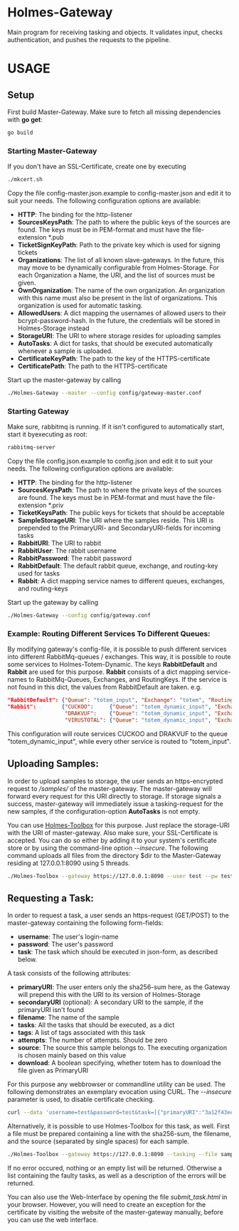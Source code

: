 # Holmes-Gateway
Main program for receiving tasking and objects. It validates input, checks authentication, and pushes the requests to the pipeline.

# USAGE
## Setup
First build Master-Gateway. Make sure to fetch all missing dependencies with **go get**:

```sh
go build
```

### Starting Master-Gateway
If you don't have an SSL-Certificate, create one by executing
```sh
./mkcert.sh
```

Copy the file config-master.json.example to config-master.json and edit it to suit your needs.
The following configuration options are available:
* **HTTP**: The binding for the http-listener
* **SourcesKeysPath**: The path to where the public keys of the sources are found. The keys must be in PEM-format and must have the file-extension \*.pub
* **TicketSignKeyPath**: Path to the private key which is used for signing tickets
* **Organizations**: The list of all known slave-gateways. In the future, this may move to be dynamically configurable from Holmes-Storage. For each Organization a Name, the URI, and the list of sources must be given.
* **OwnOrganization**: The name of the own organization. An organization with this name must also be present in the list of organizations. This organization is used for automatic tasking.
* **AllowedUsers**: A dict mapping the usernames of allowed users to their bcrypt-password-hash. In the future, the credentials will be stored in Holmes-Storage instead
* **StorageURI**: The URI to where storage resides for uploading samples
* **AutoTasks**: A dict for tasks, that should be executed automatically whenever a sample is uploaded.
* **CertificateKeyPath**: The path to the key of the HTTPS-certificate
* **CertificatePath**: The path to the HTTPS-certificate

Start up the master-gateway by calling

```sh
./Holmes-Gateway --master --config config/gateway-master.conf
```


### Starting Gateway
Make sure, rabbitmq is running. If it isn't configured to automatically start, start it byexecuting as root:

```sh
rabbitmq-server
```

Copy the file config.json.example to config.json and edit it to suit your needs.
The following configuration options are available:
* **HTTP**: The binding for the http-listener
* **SourcesKeysPath**: The path to where the private keys of the sources are found. The keys must be in PEM-format and must have the file-extension \*.priv
* **TicketKeysPath**: The public keys for tickets that should be acceptable
* **SampleStorageURI**: The URI where the samples reside. This URI is prepended to the PrimaryURI- and SecondaryURI-fields for incoming tasks
* **RabbitURI**: The URI to rabbit
* **RabbitUser**: The rabbit username
* **RabbitPassword**: The rabbit password
* **RabbitDefault**: The default rabbit queue, exchange, and routing-key used for tasks
* **Rabbit**: A dict mapping service names to different queues, exchanges, and routing-keys

Start up the gateway by calling

```sh
./Holmes-Gateway --config config/gateway.conf
```

### Example: Routing Different Services To Different Queues:
By modifying gateway's config-file, it is possible to push different services into different RabbitMq-queues / exchanges.
This way, it is possible to route some services to Holmes-Totem-Dynamic.
The keys **RabbitDefault** and **Rabbit** are used for this purpose. **Rabbit** consists of a dict mapping service-names to RabbitMq-Queues, Exchanges, and RoutingKeys. If the service is not found in this dict, the values from RabbitDefault are taken.
e.g.
```json
"RabbitDefault": {"Queue": "totem_input", "Exchange": "totem", "RoutingKey": "work.static.totem"},
"Rabbit":        {"CUCKOO":     {"Queue": "totem_dynamic_input", "Exchange": "totem_dynamic", "RoutingKey": "work.static.totem"},
                  "DRAKVUF":    {"Queue": "totem_dynamic_input", "Exchange": "totem_dynamic", "RoutingKey": "work.static.totem"},
                  "VIRUSTOTAL": {"Queue": "totem_dynamic_input", "Exchange": "totem_dynamic", "RoutingKey": "work.static.totem"}}
```
This configuration will route services CUCKOO and DRAKVUF to the queue "totem_dynamic_input", while every other service is routed to "totem_input".


## Uploading Samples:
In order to upload samples to storage, the user sends an https-encrypted request
to */samples/* of the master-gateway. The master-gateway will forward every request
for this URI directly to storage.
If storage signals a success, master-gateway will immediately issue a tasking-request
for the new samples, if the configuration-option **AutoTasks** is not empty.

You can use [Holmes-Toolbox](https://github.com/HolmesProcessing/Holmes-Toolbox)
for this purpose. Just replace the storage-URI with the URI of master-gateway.
Also make sure, your SSL-Certificate is accepted. You can do so either by adding it to your system's certificate store or by using the command-line option *--insecure*.
The following command uploads all files from the directory $dir to the Master-Gateway residing at 127.0.0.1:8090 using 5 threads.
```sh
./Holmes-Toolbox --gateway https://127.0.0.1:8090 --user test --pw test --dir $dir --src foo --comment something --workers 5 --insecure
```

## Requesting a Task:
In order to request a task, a user sends an https-request (GET/POST) to the master-gateway
containing the following form-fields:
* **username**: The user's login-name
* **password**: The user's password
* **task**: The task which should be executed in json-form, as described below.

A task consists of the following attributes:
* **primaryURI**: The user enters only the sha256-sum here, as the Gateway will
prepend this with the URI to its version of Holmes-Storage
* **secondaryURI** (optional): A secondary URI to the sample, if the primaryURI isn't found
* **filename**: The name of the sample
* **tasks**: All the tasks that should be executed, as a dict
* **tags**: A list of tags associated with this task
* **attempts**: The number of attempts. Should be zero
* **source**: The source this sample belongs to. The executing organization is chosen mainly based on this value
* **download**: A boolean specifying, whether totem has to download the file given as PrimaryURI

For this purpose any webbrowser or commandline utility can be used.
The following demonstrates an exemplary evocation using CURL.
The *--insecure* parameter is used, to disable certificate checking.

```sh
curl --data 'username=test&password=test&task=[{"primaryURI":"3a12f43eeb0c45d241a8f447d4661d9746d6ea35990953334f5ec675f60e36c5","secondaryURI":"","filename":"myfile","tasks":{"PEINFO":[""],"YARA":[""]},"tags":["test1"],"attempts":0,"source":"foo","download":true}]' --insecure https://localhost:8090/task/
```

Alternatively, it is possible to use Holmes-Toolbox for this task, as well. First a file must be prepared containing a line with the sha256-sum, the filename, and the source (separated by single spaces) for each sample.
```sh
./Holmes-Toolbox --gateway https://127.0.0.1:8090 --tasking --file sampleFile --user test --pw test --tasks '{"PEINFO":[""], "YARA":[""]}' --tags '["mytag"]' --comment 'mycomment' --insecure
```

If no error occured, nothing or an empty list will be returned. Otherwise a list containing the
faulty tasks, as well as a description of the errors will be returned.

You can also use the Web-Interface by opening the file *submit_task.html* in your browser. However, you will need to create an exception for the certificate by visiting the website of the master-gateway manually, before you can use the web interface.
